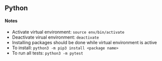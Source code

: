 ## Python

#### Notes
* Activate virtual environment: `source env/bin/activate`
* Deactivate virual environment: `deactivate`
* Installing packages should be done while virtual environment is active
* To install: `python3 -m pip3 install <package name>`
* To run all tests: `python3 -m pytest`